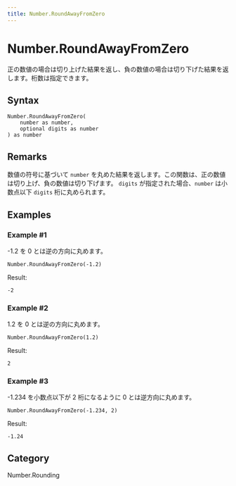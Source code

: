 ```yaml
---
title: Number.RoundAwayFromZero
---
```


# Number.RoundAwayFromZero


正の数値の場合は切り上げた結果を返し、負の数値の場合は切り下げた結果を返します。桁数は指定できます。


## Syntax

```powerquery
Number.RoundAwayFromZero(
    number as number,
    optional digits as number
) as number
```


## Remarks

数値の符号に基づいて <code>number</code> を丸めた結果を返します。この関数は、正の数値は切り上げ、負の数値は切り下げます。    <code>digits</code> が指定された場合、<code>number</code> は小数点以下 <code>digits</code> 桁に丸められます。  


## Examples

### Example #1 
-1.2 を 0 とは逆の方向に丸めます。
```powerquery
Number.RoundAwayFromZero(-1.2)
```

Result: 
```powerquery
-2
```


### Example #2 
1.2 を 0 とは逆の方向に丸めます。
```powerquery
Number.RoundAwayFromZero(1.2)
```

Result: 
```powerquery
2
```


### Example #3 
-1.234 を小数点以下が 2 桁になるように 0 とは逆方向に丸めます。
```powerquery
Number.RoundAwayFromZero(-1.234, 2)
```

Result: 
```powerquery
-1.24
```




## Category
Number.Rounding
